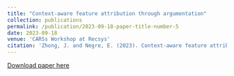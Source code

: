 ```yaml
---
title: "Context-aware feature attribution through argumentation"
collection: publications
permalink: /publication/2023-09-18-paper-title-number-5
date: 2023-09-18
venue: 'CARSs Workshop at Recsys'
citation: 'Zhong, J. and Negre, E. (2023). Context-aware feature attribution through argumentation CARSs Workshop at Recsys 2023'
---
```


[Download paper here](https://drive.google.com/drive/folders/1VGRCVGyFR_QFszTltygFv2hm2gOBr2f2?usp=sharing)


